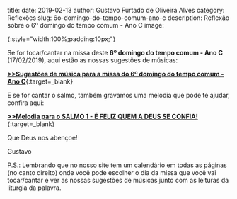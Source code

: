 title: 
date: 2019-02-13
author: Gustavo Furtado de Oliveira Alves
category: Reflexões
slug: 6o-domingo-do-tempo-comum-ano-c
description: Reflexão sobre o 6º domingo do tempo comum - Ano C
image: 



![](){:style="width:100%;padding:10px;"}



Se for tocar/cantar na missa deste **6º domingo do tempo comum - Ano C** (17/02/2019), aqui estão as nossas sugestões de músicas:

[**>>Sugestões de música para a missa do 6º domingo do tempo comum - Ano C**](http://musicasparamissa.com.br/sugestoes-para/6o-domingo-do-tempo-comum-ano-c){:target=\_blank}

E se for cantar o salmo, também gravamos uma melodia que pode te ajudar, confira aqui:

[**>>Melodia para o SALMO 1 - É FELIZ QUEM A DEUS SE CONFIA!**](https://musicasparamissa.com.br/musica/salmo-1-e-feliz-quem-a-deus-se-confia/){:target=\_blank}

Que Deus nos abençoe!

Gustavo

P.S.: Lembrando que no nosso site tem um calendário em todas as páginas (no canto direito) onde você pode escolher o dia da missa que você vai tocar/cantar e ver as nossas sugestões de músicas junto com as leituras da liturgia da palavra.
